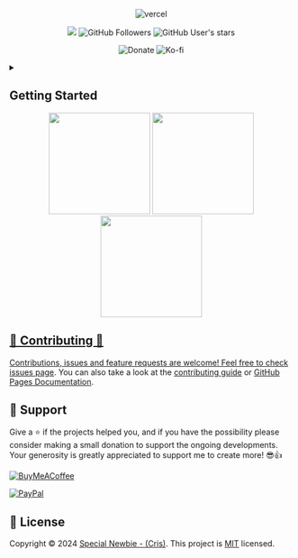 <div align="center">

![vercel](https://github-profile-summary-cards.vercel.app/api/cards/profile-details?username=Special-Niewbie&theme=tokyonight)

![](https://komarev.com/ghpvc/?username=Special-Niewbie&color=red&label=PROFILE+VIEWS&style=social) ![GitHub Followers](https://img.shields.io/github/followers/Special-Niewbie?label=Follow)   ![GitHub User's stars](https://img.shields.io/github/stars/Special-Niewbie?affiliations=OWNER%2CCOLLABORATOR)   


![Donate](https://img.shields.io/badge/Donate-PayPal-green.svg?url=https://www.paypal.com/cgi-bin/webscr?cmd=_s-xclick&hosted_button_id=your-paypal-id)
![Ko-fi](https://img.shields.io/badge/Ko--fi-donate-red?logo=ko-fi&style=for-the-badge&url=https://ko-fi.com/special_niewbie)

</div>

<!-- TABLE OF CONTENTS -->
<details>
  <summary><h2>Getting Started</h2></summary>
  <ul>
    <li><a href="https://Special-Niewbie.github.io/"> Homepage</a></li>
    <li><a href="https://github.com/Special-Niewbie/Personal-name/wiki/">📚 Wiki</a></li>
    <li><a href="">HandleOS (Cooming soon)</a></li>
  </ul>
</details>

<div align="center">
  <img height="180em" src="https://github-readme-stats.vercel.app/api?username=Special-Niewbie&show_icons=true&theme=radical&include_all_commits=true&count_private=true"/>
  <img height="180em" src="https://github-readme-stats.vercel.app/api/top-langs/?username=Special-Niewbie&layout=compact&langs_count=7&theme=radical"/>
  <img height="180em" src="https://github-profile-trophy.vercel.app/?username=Special-Niewbie&no-bg=true"/>
  <a href="https://github.com/Special-Niewbie/github-stats">
  <a href="https://github.com/Special-Niewbie/github-achievements">
</div>

## 🤝 Contributing 🤝

Contributions, issues and feature requests are welcome! Feel free to check [issues page](https://github.com/Special-Niewbie/your-repo-name/issues). You can also take a look at the [contributing guide](https://github.com/github/docs/blob/main/CONTRIBUTING.md) or [GitHub Pages Documentation](https://docs.github.com/en).

## 🥰 Support

Give a ⭐️ if the projects helped you, and if you have the possibility please consider making a small donation to support the ongoing developments. Your generosity is greatly appreciated to support me to create more! 😎👍<br>


[![BuyMeACoffee](https://img.shields.io/badge/Buy%20Me%20a%20Coffee-ffdd00?style=for-the-badge&logo=buy-me-a-coffee&logoColor=black)](https://ko-fi.com/special_niewbie)


[![PayPal](https://img.shields.io/badge/PayPal-00457C?style=for-the-badge&logo=paypal&logoColor=white)](https://www.paypal.me/CrisDonate)

## 📝 License

Copyright © 2024 [Special Newbie - (Cris)](https://github.com/Special-Niewbie). This project is [MIT](https://github.com/Special-Niewbie/your-repo-name/blob/master/LICENSE) licensed.

